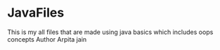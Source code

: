 # JavaFiles
This is my all files that are made using java basics which includes oops concepts
Author
Arpita jain

